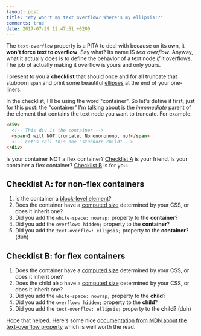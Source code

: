 ```yaml
---
layout: post
title: "Why won't my text overflow? Where's my ellipsis!?"
comments: true
date: 2017-07-29 12:47:51 +0200
---
```


The `text-overflow` property is a PITA to deal with because on its own, it **won't force text to overflow**. Say what? Its name IS _text overflow_. Anyway, what it actually does is to define the behavior of a text node _if_ it overflows. The job of actually making it overflow is yours and only yours.

I present to you a **checklist** that should once and for all truncate that stubborn `span` and print some beautiful [ellipses](https://en.wikipedia.org/wiki/Ellipsis) at the end of your one-liners.

In the checklist, I'll be using the word "container". So let's define it first, just for this post: the "container" I'm talking about is the _immmediate_ parent of the element that contains the text node you want to truncate. For example:

```html
<div>
  <!-- This div is the container -->
  <span>I will NOT truncate. Nononononono, no!</span>
  <!-- Let's call this one "stubborn child" -->
</div>
```

Is your container NOT a flex container? [Checklist A](#checklist-a-for-non-flex-containers) is your friend.
Is your container a flex container? [Checklist B](#checklist-b-for-flex-containers) is for you.

## Checklist A: for non-flex containers

1. Is the container a [block-level element](https://developer.mozilla.org/en-US/docs/Web/HTML/Block-level_elements)?
2. Does the container have a [computed size](https://developer.mozilla.org/en-US/docs/Web/API/CSS_Object_Model/Determining_the_dimensions_of_elements) determined by your CSS, or does it inherit one?
3. Did you add the `white-space: nowrap;` property to the **container**?
4. Did you add the `overflow: hidden;` property to the **container**?
5. Did you add the `text-overflow: ellipsis;` property to the **container**? (duh)

## Checklist B: for flex containers

1. Does the container have a [computed size](https://developer.mozilla.org/en-US/docs/Web/API/CSS_Object_Model/Determining_the_dimensions_of_elements) determined by your CSS, or does it inherit one?
2. Does the child also have a [computed size](https://developer.mozilla.org/en-US/docs/Web/API/CSS_Object_Model/Determining_the_dimensions_of_elements) determined by your CSS, or does it inherit one?
3. Did you add the `white-space: nowrap;` property to the **child**?
4. Did you add the `overflow: hidden;` property to the **child**?
5. Did you add the `text-overflow: ellipsis;` property to the **child**? (duh)

Hope that helped. Here's some nice [documentation from MDN about the text-overflow property](https://developer.mozilla.org/en-US/docs/Web/CSS/text-overflow) which is well worth the read.
